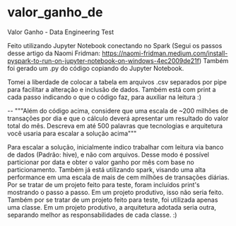 # valor_ganho_de
Valor Ganho - Data Engineering Test

Feito utilizando Jupyter Notebook conectando no Spark (Segui os passos desse artigo da Naomi Fridman: <https://naomi-fridman.medium.com/install-pyspark-to-run-on-jupyter-notebook-on-windows-4ec2009de21f>)
Também foi gerado um .py do código copiando do Jupyter Notebook.

Tomei a liberdade de colocar a tabela em arquivos .csv separados por pipe para facilitar a alteração e inclusão de dados.
Também está com print a cada passo indicando o que o código faz, para auxiliar na leitura :)

--
"""Além do código acima, considere que uma escala de ~200 milhões de transações por dia e que o cálculo
deverá apresentar um resultado do valor total do mês. Descreva em até 500 palavras que tecnologias e arquitetura
você usaria para escalar a solução acima"""

Para escalar a solução, inicialmente indico trabalhar com leitura via banco de dados (Padrão: hive), e não com arquivos.
Desse modo é possível particionar por data e obter o valor ganho por mês com base no particionamento.
Também já está utilizando spark, visando uma alta performance em uma escala de mais de cem milhões de transações diárias.
Por se tratar de um projeto feito para teste, foram incluídos print's mostrando o passo a passo. Em um projeto produtivo, isso não seria feito.
Também por se tratar de um projeto feito para teste, foi utilizada apenas uma classe. Em um projeto produtivo, a arquitetura adotada seria outra, separando melhor as responsabilidades de cada classe.
:)

